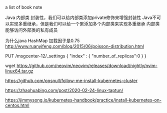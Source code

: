a list of book note

Java 内部类
封装性，我们可以给内部类添加private修饰来增强封装性
Java不可以实现多重继承，但是我们可以给一个累添加多个内部类来实现多重继承
内部类能够访问外部类的私有成员

为什么java HashMap 加载因子是0.75
http://www.ruanyifeng.com/blog/2015/06/poisson-distribution.html


PUT /msgcenter-12/_settings
{
"index" : {
"number_of_replicas":0
}
}

wget https://github.com/neovim/neovim/releases/download/nightly/nvim-linux64.tar.gz

https://github.com/opsnull/follow-me-install-kubernetes-cluster

https://zhaohuabing.com/post/2020-02-24-linux-taptun/

https://jimmysong.io/kubernetes-handbook/practice/install-kubernetes-on-centos.html
